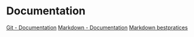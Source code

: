 # Documentation
[Git - Documentation](https://guides.github.com/features/mastering-markdown)
[Markdown - Documentation](https://guides.github.com/features/mastering-markdown)
[Markdown bestpratices](https://www.markdownguide.org/basic-syntax/)
